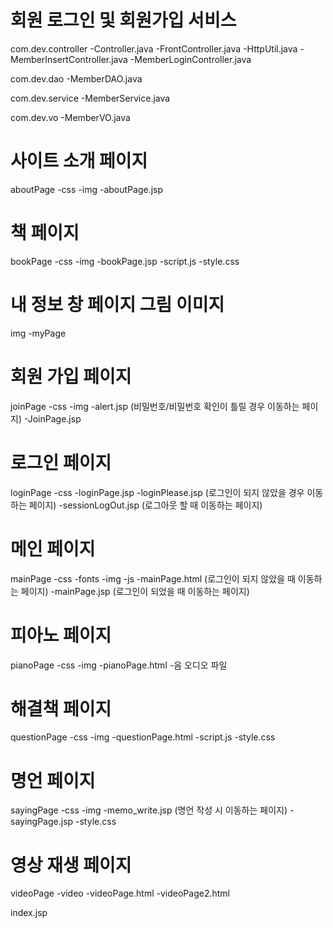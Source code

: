 # 회원 로그인 및 회원가입 서비스
com.dev.controller
-Controller.java
-FrontController.java
-HttpUtil.java
-MemberInsertController.java
-MemberLoginController.java

com.dev.dao
-MemberDAO.java

com.dev.service
-MemberService.java

com.dev.vo
-MemberVO.java

# 사이트 소개 페이지
aboutPage
-css
-img
-aboutPage.jsp

# 책 페이지
bookPage
-css
-img
-bookPage.jsp
-script.js
-style.css

# 내 정보 창 페이지 그림 이미지
img
-myPage

# 회원 가입 페이지
joinPage
-css
-img
-alert.jsp (비밀번호/비밀번호 확인이 틀릴 경우 이동하는 페이지)
-JoinPage.jsp

# 로그인 페이지
loginPage
-css
-loginPage.jsp
-loginPlease.jsp (로그인이 되지 않았을 경우 이동하는 페이지)
-sessionLogOut.jsp (로그아웃 할 때 이동하는 페이지)

# 메인 페이지
mainPage
-css
-fonts
-img
-js
-mainPage.html (로그인이 되지 않았을 때 이동하는 페이지)
-mainPage.jsp (로그인이 되었을 때 이동하는 페이지)

# 피아노 페이지
pianoPage
-css
-img
-pianoPage.html
-음 오디오 파일

# 해결책 페이지
questionPage
-css
-img
-questionPage.html
-script.js
-style.css

# 명언 페이지
sayingPage
-css
-img
-memo_write.jsp (명언 작성 시 이동하는 페이지)
-sayingPage.jsp
-style.css

# 영상 재생 페이지
videoPage
-video
-videoPage.html
-videoPage2.html

index.jsp
